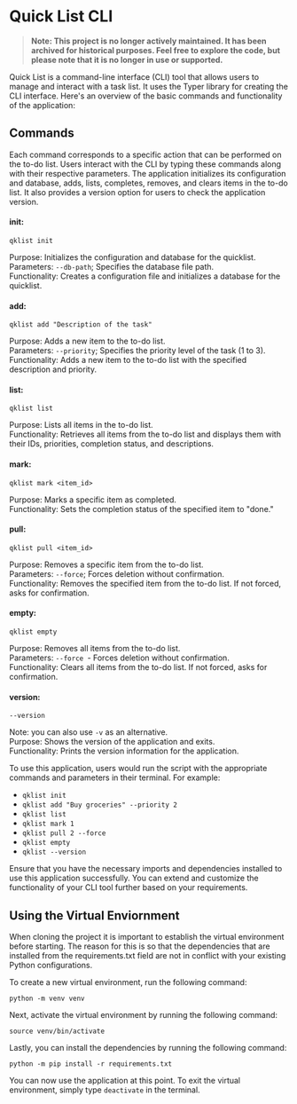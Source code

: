 # Quick List CLI

> **Note: This project is no longer actively maintained. It has been archived for historical purposes. Feel free to explore the code, but please note that it is no longer in use or supported.**

Quick List is a command-line interface (CLI) tool that allows users to manage and interact with a task list. It uses the Typer library for creating the CLI interface. Here's an overview of the basic commands and functionality of the application:

## Commands

Each command corresponds to a specific action that can be performed on the to-do list. Users interact with the CLI by typing these commands along with their respective parameters. The application initializes its configuration and database, adds, lists, completes, removes, and clears items in the to-do list. It also provides a version option for users to check the application version.

#### init:
```
qklist init
```
Purpose: Initializes the configuration and database for the quicklist.<br/>
Parameters: `--db-path`; Specifies the database file path.<br/>
Functionality: Creates a configuration file and initializes a database for the quicklist.

#### add:
```
qklist add "Description of the task"
```
Purpose: Adds a new item to the to-do list.<br/>
Parameters: `--priority`; Specifies the priority level of the task (1 to 3).<br/>
Functionality: Adds a new item to the to-do list with the specified description and priority.

#### list:
```
qklist list
```
Purpose: Lists all items in the to-do list.<br/>
Functionality: Retrieves all items from the to-do list and displays them with their IDs, priorities, completion status, and descriptions.

#### mark:
```
qklist mark <item_id>
```
Purpose: Marks a specific item as completed.<br/>
Functionality: Sets the completion status of the specified item to "done."

#### pull:
```
qklist pull <item_id>
```
Purpose: Removes a specific item from the to-do list.<br/>
Parameters: `--force`; Forces deletion without confirmation.<br/>
Functionality: Removes the specified item from the to-do list. If not forced, asks for confirmation.

#### empty:
```
qklist empty
```
Purpose: Removes all items from the to-do list.<br/>
Parameters: `--force `- Forces deletion without confirmation.<br/>
Functionality: Clears all items from the to-do list. If not forced, asks for confirmation.

#### version:
```
--version
```
Note: you can also use `-v` as an alternative.<br/>
Purpose: Shows the version of the application and exits.<br/>
Functionality: Prints the version information for the application.

To use this application, users would run the script with the appropriate commands and parameters in their terminal. For example:

- `qklist init`
- `qklist add "Buy groceries" --priority 2`
- `qklist list`
- `qklist mark 1`
- `qklist pull 2 --force`
- `qklist empty`
- `qklist --version`

Ensure that you have the necessary imports and dependencies installed to use this application successfully. You can extend and customize the functionality of your CLI tool further based on your requirements.

## Using the Virtual Enviornment

When cloning the project it is important to establish the virtual environment before starting. The reason for this is so that the dependencies that are installed from the requirements.txt field are not in conflict with your existing Python configurations. 

To create a new virtual environment, run the following command:
```
python -m venv venv
```
Next, activate the virtual environment by running the following command:
```
source venv/bin/activate
```
Lastly, you can install the dependencies by running the following command:
```
python -m pip install -r requirements.txt
```
You can now use the application at this point. To exit the virtual environment, simply type `deactivate` in the terminal.
